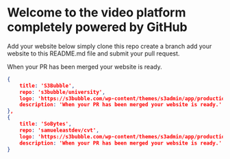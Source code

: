 # Welcome to the video platform completely powered by GitHub

Add your website below simply clone this repo create a branch add your website to this README.md file and submit your pull request.

When your PR has been merged your website is ready.

```json
{
    title: 'S3Bubble',
    repo: 's3bubble/university',
    logo: 'https://s3bubble.com/wp-content/themes/s3admin/app/production/img/logo.png',
    description: 'When your PR has been merged your website is ready.'
},
{
    title: 'SoBytes',
    repo: 'samueleastdev/cvt',
    logo: 'https://s3bubble.com/wp-content/themes/s3admin/app/production/img/logo.png',
    description: 'When your PR has been merged your website is ready.'
}
```